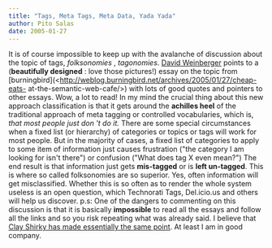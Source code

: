 ```yaml
---
title: "Tags, Meta Tags, Meta Data, Yada Yada"
author: Pito Salas
date: 2005-01-27
---
```




It is of course impossible to keep up with the avalanche of discussion about
the topic of tags, _folksonomies_ , _tagonomies_. [David
Weinberger](<http://www.hyperorg.com/blogger/mtarchive/003625.html>) points to
a (**beautifully designed** : love those pictures!) essay on the topic from
[burningbird](<http://weblog.burningbird.net/archives/2005/01/27/cheap-eats-
at-the-semantic-web-cafe/>) with lots of good quotes and pointers to other
essays. Wow, a lot to read! In my mind the crucial thing about this new
approach classification is that it gets around the **achilles heel** of the
traditional approach of meta tagging or controlled vocabularies, which is,
_that most people just don 't do it._ There are some special circumstances
when a fixed list (or hierarchy) of categories or topics or tags will work for
most people. But in the majority of cases, a fixed list of categories to apply
to some item of information just causes frustration ("the category I am
looking for isn't there") or confusion ("What does tag X even mean?") The end
result is that information just gets **mis-tagged** or is **left un-tagged**.
This is where so called folksonomies are so superior. Yes, often information
will get misclassified. Whether this is so often as to render the whole system
useless is an open question, which Technorati Tags, Del.icio.us and others
will help us discover. p.s: One of the dangers to commenting on this
discussion is that it is basically **impossible** to read all the essays and
follow all the links and so you risk repeating what was already said. I
believe that [Clay Shirky has made essentially the same
point](<http://www.corante.com/many/archives/2005/01/07/folksonomies_controlled_vocabularies.php>).
At least I am in good company.


